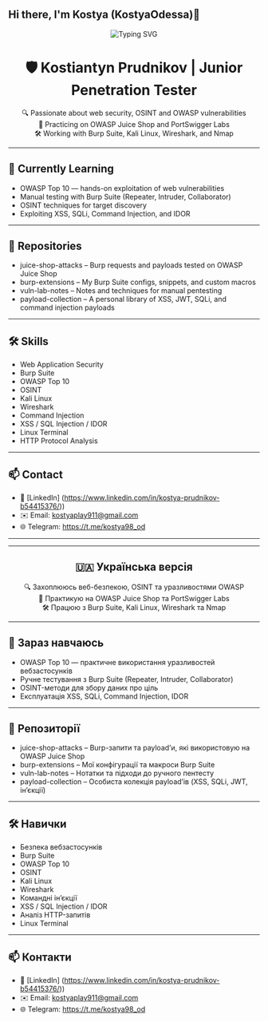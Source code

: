 ## Hi there, I'm Kostya (KostyaOdessa)👋

<p align="center">
  <img src="https://readme-typing-svg.demolab.com?font=Fira+Code&size=22&pause=1000&color=00FF00&center=true&vCenter=true&width=435&lines=Junior+Pentester;Web+Security+Researcher;XSS+%7C+SQLi+%7C+Burp+Suite" alt="Typing SVG" />
</p>
<h1 align="center">🛡️ Kostiantyn Prudnikov | Junior Penetration Tester</h1>

<p align="center">
🔍 Passionate about web security, OSINT and OWASP vulnerabilities<br>
🧪 Practicing on OWASP Juice Shop and PortSwigger Labs<br>
🛠️ Working with Burp Suite, Kali Linux, Wireshark, and Nmap
</p>

---

## 🧠 Currently Learning

- OWASP Top 10 — hands-on exploitation of web vulnerabilities  
- Manual testing with Burp Suite (Repeater, Intruder, Collaborator)  
- OSINT techniques for target discovery  
- Exploiting XSS, SQLi, Command Injection, and IDOR  

---

## 💾 Repositories

- juice-shop-attacks – Burp requests and payloads tested on OWASP Juice Shop  
- burp-extensions – My Burp Suite configs, snippets, and custom macros  
- vuln-lab-notes – Notes and techniques for manual pentesting  
- payload-collection – A personal library of XSS, JWT, SQLi, and command injection payloads  

---

## 🛠️ Skills

- Web Application Security  
- Burp Suite  
- OWASP Top 10  
- OSINT  
- Kali Linux  
- Wireshark  
- Command Injection  
- XSS / SQL Injection / IDOR  
- Linux Terminal  
- HTTP Protocol Analysis  

---

## 📫 Contact

- 💼 [LinkedIn] (https://www.linkedin.com/in/kostya-prudnikov-b54415376/))  
- ✉️ Email: kostyaplay911@gmail.com  
- 🌐 Telegram: https://t.me/kostya98_od

---

---

<h2 align="center">🇺🇦 Українська версія</h2>

<p align="center">
🔍 Захоплююсь веб-безпекою, OSINT та уразливостями OWASP<br>
🧪 Практикую на OWASP Juice Shop та PortSwigger Labs<br>
🛠️ Працюю з Burp Suite, Kali Linux, Wireshark та Nmap
</p>

---

## 🧠 Зараз навчаюсь

- OWASP Top 10 — практичне використання уразливостей вебзастосунків  
- Ручне тестування з Burp Suite (Repeater, Intruder, Collaborator)  
- OSINT-методи для збору даних про ціль  
- Експлуатація XSS, SQLi, Command Injection, IDOR  

---

## 💾 Репозиторії

- juice-shop-attacks – Burp-запити та payload’и, які використовую на OWASP Juice Shop  
- burp-extensions – Мої конфігурації та макроси Burp Suite  
- vuln-lab-notes – Нотатки та підходи до ручного пентесту  
- payload-collection – Особиста колекція payload’ів (XSS, SQLi, JWT, ін’єкції)  

---

## 🛠️ Навички

- Безпека вебзастосунків  
- Burp Suite  
- OWASP Top 10  
- OSINT  
- Kali Linux  
- Wireshark  
- Командні ін’єкції  
- XSS / SQL Injection / IDOR  
- Аналіз HTTP-запитів  
- Linux Terminal  

---

## 📫 Контакти

- 💼 [LinkedIn] (https://www.linkedin.com/in/kostya-prudnikov-b54415376/))  
- ✉️ Email: kostyaplay911@gmail.com 
- 🌐 Telegram: https://t.me/kostya98_od
